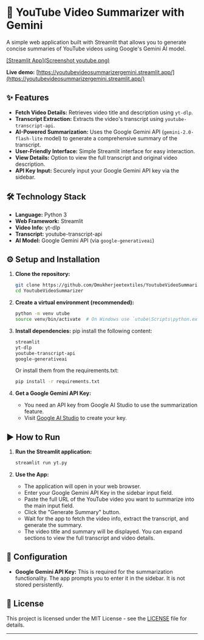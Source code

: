 # 🎥 YouTube Video Summarizer with Gemini

A simple web application built with Streamlit that allows you to generate concise summaries of YouTube videos using Google's Gemini AI model.

[[Streamlit App](Screenshot youtube.png)](https://youtubevideosummarizergemini.streamlit.app/)

**Live demo:** [https://youtubevideosummarizergemini.streamlit.app/](https://youtubevideosummarizergemini.streamlit.app/)



## ✨ Features

*   **Fetch Video Details:** Retrieves video title and description using `yt-dlp`.
*   **Transcript Extraction:** Extracts the video's transcript using `youtube-transcript-api`.
*   **AI-Powered Summarization:** Uses the Google Gemini API (`gemini-2.0-flash-lite` model) to generate a comprehensive summary of the transcript.
*   **User-Friendly Interface:** Simple Streamlit interface for easy interaction.
*   **View Details:** Option to view the full transcript and original video description.
*   **API Key Input:** Securely input your Google Gemini API key via the sidebar.

## 🛠️ Technology Stack

*   **Language:** Python 3
*   **Web Framework:** Streamlit
*   **Video Info:** yt-dlp
*   **Transcript:** youtube-transcript-api
*   **AI Model:** Google Gemini API (via `google-generativeai`)

## ⚙️ Setup and Installation

1.  **Clone the repository:**
    ```bash
    git clone https://github.com/Dmukherjeetextiles/YoutubeVideoSummarizer.git
    cd YoutubeVideoSummarizer
    ```

2.  **Create a virtual environment (recommended):**
    ```bash
    python -m venv utube
    source venv/bin/activate  # On Windows use `utube\Scripts\python.exe`
    ```

3.  **Install dependencies:**
    pip install the following content:
    ```txt
    streamlit
    yt-dlp
    youtube-transcript-api
    google-generativeai
    ```
    Or install them from the requirements.txt:
    ```bash
    pip install -r requirements.txt
    ```

4.  **Get a Google Gemini API Key:**
    *   You need an API key from Google AI Studio to use the summarization feature.
    *   Visit [Google AI Studio](https://aistudio.google.com/app/apikey) to create your key.

## ▶️ How to Run

1.  **Run the Streamlit application:**
    
    ```bash
    streamlit run yt.py
    ```

2.  **Use the App:**
    *   The application will open in your web browser.
    *   Enter your Google Gemini API Key in the sidebar input field.
    *   Paste the full URL of the YouTube video you want to summarize into the main input field.
    *   Click the "Generate Summary" button.
    *   Wait for the app to fetch the video info, extract the transcript, and generate the summary.
    *   The video title and summary will be displayed. You can expand sections to view the full transcript and video details.

## 📝 Configuration

*   **Google Gemini API Key:** This is required for the summarization functionality. The app prompts you to enter it in the sidebar. It is not stored persistently.


## 📜 License

This project is licensed under the MIT License - see the [LICENSE](LICENSE) file for details.

---
